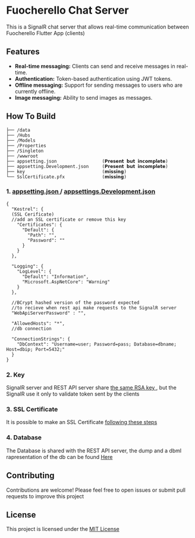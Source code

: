 # Fuocherello Chat Server

This is a SignalR chat server that allows real-time communication between Fuocherello Flutter App (clients)

## Features

- **Real-time messaging:** Clients can send and receive messages in real-time.
- **Authentication:** Token-based authentication using JWT tokens.
- **Offline messaging:** Support for sending messages to users who are currently offline.
- **Image messaging:** Ability to send images as messages.

## How To Build
    ├── /data
    ├── /Hubs
    ├── /Models
    ├── /Properties
    ├── /Singleton
    ├── /wwwroot 
    ├── appsetting.json                 (𝗣𝗿𝗲𝘀𝗲𝗻𝘁 𝗯𝘂𝘁 𝗶𝗻𝗰𝗼𝗺𝗽𝗹𝗲𝘁𝗲)
    ├── appsetting.Development.json     (𝗣𝗿𝗲𝘀𝗲𝗻𝘁 𝗯𝘂𝘁 𝗶𝗻𝗰𝗼𝗺𝗽𝗹𝗲𝘁𝗲)
    ├── key                             (𝗺𝗶𝘀𝘀𝗶𝗻𝗴)
    └── SslCertificate.pfx              (𝗺𝗶𝘀𝘀𝗶𝗻𝗴)
 
  ### 1. <a href="https://github.com/Zophirel/fuocherello-chat-server/blob/main/appsettings.json"> appsetting.json </a> / <a href="https://github.com/Zophirel/fuocherello-chat-server/blob/main/appsettings.Development.json"> appsettings.Development.json </a>
    {
      "Kestrel": {
      (SSL Cerificate) 
      //add an SSL certificate or remove this key
        "Certificates": {
          "Default": {
            "Path": "",
            "Password": ""
          }
        }
      },
      
      "Logging": {
        "LogLevel": {
          "Default": "Information",
          "Microsoft.AspNetCore": "Warning"
        }
      },
      
      //BCrypt hashed version of the password expected 
      //to recieve when rest api make requests to the SignalR server  
      "WebApiServerPassword" : "",
      
      "AllowedHosts": "*",
      //db connection
      
      "ConnectionStrings": {
        "DbContext": "Username=user; Password=pass; Database=dbname; Host=dbip; Port=5432;"
      }
    }

  ### 2. Key
  SignalR server and REST API server share <a href="https://github.com/Zophirel/fuocherello-back-end?tab=readme-ov-file#2-key-missing-file"> the same RSA key </a>, but the SignalR use it only to validate token sent by the clients
  
  ### 3. SSL Certificate
  It is possible to make an SSL Certificate <a href="https://github.com/Zophirel/fuocherello-back-end?tab=readme-ov-file#3-sslcertificatepfx-missing-file"> following these steps </a>
  
  ### 4. Database
  The Database is shared with the REST API server, the dump and a dbml rapresentation of the db can be found <a href="https://github.com/Zophirel/fuocherello-back-end?tab=readme-ov-file#3-sslcertificatepfx-missing-file"> Here </a> 

  ## Contributing
  Contributions are welcome! Please feel free to open issues or submit pull requests to improve this project

  ## License
  This project is licensed under the [MIT License](LICENSE)
